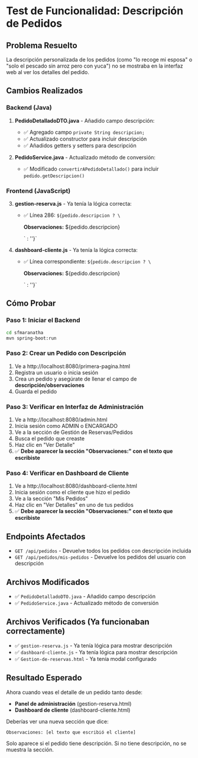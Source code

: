 # Test de Funcionalidad: Descripción de Pedidos

## Problema Resuelto
La descripción personalizada de los pedidos (como "lo recoge mi esposa" o "solo el pescado sin arroz pero con yuca") no se mostraba en la interfaz web al ver los detalles del pedido.

## Cambios Realizados

### Backend (Java)

1. **PedidoDetalladoDTO.java** - Añadido campo descripción:
   - ✅ Agregado campo `private String descripcion;`
   - ✅ Actualizado constructor para incluir descripción
   - ✅ Añadidos getters y setters para descripción

2. **PedidoService.java** - Actualizado método de conversión:
   - ✅ Modificado `convertirAPedidoDetallado()` para incluir `pedido.getDescripcion()`

### Frontend (JavaScript)

3. **gestion-reserva.js** - Ya tenía la lógica correcta:
   - ✅ Línea 286: `${pedido.descripcion ? \`<p><strong>Observaciones:</strong> ${pedido.descripcion}</p>\` : ''}`

4. **dashboard-cliente.js** - Ya tenía la lógica correcta:
   - ✅ Línea correspondiente: `${pedido.descripcion ? \`<p class="mt-3"><strong>Observaciones:</strong> ${pedido.descripcion}</p>\` : ''}`

## Cómo Probar

### Paso 1: Iniciar el Backend
```bash
cd sfmaranatha
mvn spring-boot:run
```

### Paso 2: Crear un Pedido con Descripción
1. Ve a http://localhost:8080/primera-pagina.html
2. Registra un usuario o inicia sesión
3. Crea un pedido y asegúrate de llenar el campo de **descripción/observaciones**
4. Guarda el pedido

### Paso 3: Verificar en Interfaz de Administración
1. Ve a http://localhost:8080/admin.html
2. Inicia sesión como ADMIN o ENCARGADO
3. Ve a la sección de Gestión de Reservas/Pedidos
4. Busca el pedido que creaste
5. Haz clic en "Ver Detalle"
6. ✅ **Debe aparecer la sección "Observaciones:" con el texto que escribiste**

### Paso 4: Verificar en Dashboard de Cliente
1. Ve a http://localhost:8080/dashboard-cliente.html
2. Inicia sesión como el cliente que hizo el pedido
3. Ve a la sección "Mis Pedidos"
4. Haz clic en "Ver Detalles" en uno de tus pedidos
5. ✅ **Debe aparecer la sección "Observaciones:" con el texto que escribiste**

## Endpoints Afectados
- `GET /api/pedidos` - Devuelve todos los pedidos con descripción incluida
- `GET /api/pedidos/mis-pedidos` - Devuelve los pedidos del usuario con descripción

## Archivos Modificados
- ✅ `PedidoDetalladoDTO.java` - Añadido campo descripción
- ✅ `PedidoService.java` - Actualizado método de conversión

## Archivos Verificados (Ya funcionaban correctamente)
- ✅ `gestion-reserva.js` - Ya tenía lógica para mostrar descripción
- ✅ `dashboard-cliente.js` - Ya tenía lógica para mostrar descripción
- ✅ `Gestion-de-reservas.html` - Ya tenía modal configurado

## Resultado Esperado
Ahora cuando veas el detalle de un pedido tanto desde:
- **Panel de administración** (gestion-reserva.html)
- **Dashboard de cliente** (dashboard-cliente.html)

Deberías ver una nueva sección que dice:
```
Observaciones: [el texto que escribió el cliente]
```

Solo aparece si el pedido tiene descripción. Si no tiene descripción, no se muestra la sección.